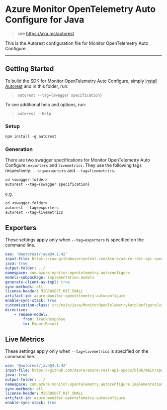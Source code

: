# Azure Monitor OpenTelemetry Auto Configure for Java

> see https://aka.ms/autorest

This is the Autorest configuration file for Monitor OpenTelemetry Auto Configure.

---
## Getting Started
To build the SDK for Monitor OpenTelemetry Auto Configure, simply [Install Autorest](https://aka.ms/autorest) and
in this folder, run:

> `autorest --tag={swagger specification}`

To see additional help and options, run:

> `autorest --help`

### Setup
```ps
npm install -g autorest
```

### Generation

There are two swagger specifications for Monitor OpenTelemetry Auto Configure: `exporters` and `livemetrics`.
They use the following tags respectively: `--tag=exporters` and `--tag=livemetrics`.

```ps
cd <swagger-folder>
autorest --tag={swagger specification}
```

e.g.
```ps
cd <swagger-folder>
autorest --tag=exporters
autorest --tag=livemetrics
```

## Exporters
These settings apply only when `--tag=exporters` is specified on the command line.

```yaml $(tag) == 'exporters'
use: '@autorest/java@4.1.42'
input-file: https://raw.githubusercontent.com/Azure/azure-rest-api-specs/main/specification/applicationinsights/data-plane/Monitor.Exporters/preview/v2.1/swagger.json
java: true
output-folder: ../
namespace: com.azure.monitor.opentelemetry.autoconfigure
models-subpackage: implementation.models
generate-client-as-impl: true
sync-methods: all
license-header: MICROSOFT_MIT_SMALL
artifact-id: azure-monitor-opentelemetry-autoconfigure
enable-sync-stack: true
customization-class: src/main/java/MonitorOpenTelemetryAutoConfigureCustomizations.java
directive:
    - rename-model:
        from: TrackResponse
        to: ExportResult
```

## Live Metrics
These settings apply only when `--tag=livemetrics` is specified on the command line.

```yaml $(tag) == 'livemetrics'
use: '@autorest/java@4.1.42'
input-file: https://github.com/Azure/azure-rest-api-specs/blob/main/specification/applicationinsights/data-plane/LiveMetrics/preview/2024-04-01-preview/livemetrics.json
java: true
output-folder: ../
namespace: com.azure.monitor.opentelemetry.autoconfigure.implementation.quickpulse.swagger
sync-methods: all
license-header: MICROSOFT_MIT_SMALL
artifact-id: azure-monitor-opentelemetry-autoconfigure
enable-sync-stack: true
```

